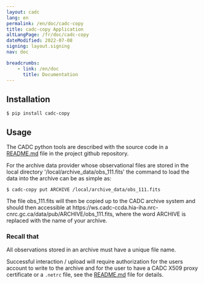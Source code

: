 ```yaml
---
layout: cadc
lang: en
permalink: /en/doc/cadc-copy
title: cadc-copy Application
altLangPage: /fr/doc/cadc-copy
dateModified: 2022-07-08
signing: layout.signing
nav: doc

breadcrumbs:
    - link: /en/doc
      title: Documentation
---
```


<h2>Installation</h2>
<pre><code>$ pip install cadc-copy</code></pre>

<h2>Usage</h2>
<p>
The CADC python tools are described with the source code in a
<a href="https://github.com/canfar/python-canfar-clients/tree/master/cadc-clients/README.md">README.md</a> file in the project github repository.
</p>

<p>
For the archive data provider whose observational files are stored in the local directory '/local/archive_data/obs_111.fits' the command to load the 
data into the archive can be as simple as:
</p>

<pre><code>$ cadc-copy put ARCHIVE /local/archive_data/obs_111.fits</code></pre>

<p>
The file obs_111.fits will then be copied up to the CADC archive system and should then accessible at 
https://ws.cadc-ccda.hia-iha.nrc-cnrc.gc.ca/data/pub/ARCHIVE/obs_111.fits, where the word ARCHIVE is replaced with the name of your archive.
</p>

<section class="alert alert-info">
    <h3>Recall that</h3>
    <p>All observations stored in an archive must have a unique file name.</p>
</section>

<p>
Successful interaction / upload will require authorization for the users account to write to the archive
and for the user to have a CADC X509 proxy certificate or a <code>.netrc</code> file, see the 
<a href="https://github.com/canfar/python-canfar-clients/tree/master/cadc-clients/README.md">README.md</a> file for details.
</p>
